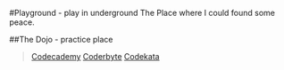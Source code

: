 #Playground - play in underground
The Place where I could found some peace. 

##The Dojo - practice place
> [Codecademy](http://www.codecademy.com/)
> [Coderbyte](http://coderbyte.com/)
> [Codekata](http://codekata.com/)

